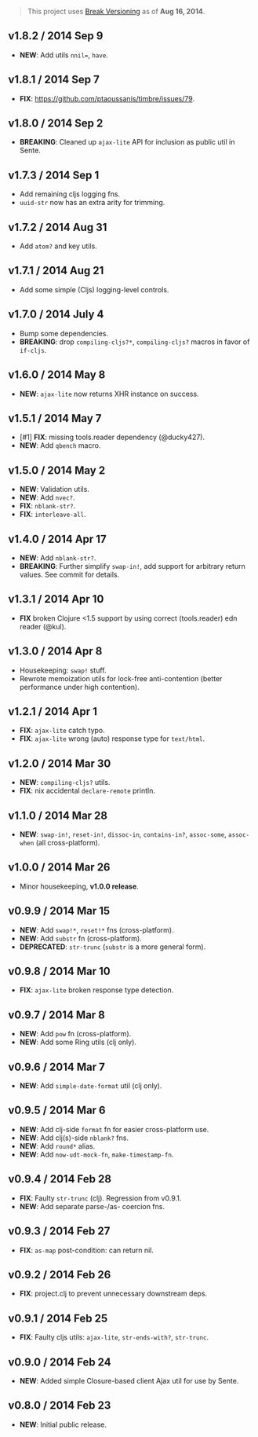 > This project uses [Break Versioning](https://github.com/ptaoussanis/encore/blob/master/BREAK-VERSIONING.md) as of **Aug 16, 2014**.

## v1.8.2 / 2014 Sep 9

 * **NEW**: Add utils `nnil=`, `have`.


## v1.8.1 / 2014 Sep 7

 * **FIX**: https://github.com/ptaoussanis/timbre/issues/79.


## v1.8.0 / 2014 Sep 2

 * **BREAKING**: Cleaned up `ajax-lite` API for inclusion as public util in Sente.


## v1.7.3 / 2014 Sep 1

 * Add remaining cljs logging fns.
 * `uuid-str` now has an extra arity for trimming.


## v1.7.2 / 2014 Aug 31

 * Add `atom?` and key utils.


## v1.7.1 / 2014 Aug 21

 * Add some simple (Cljs) logging-level controls.


## v1.7.0 / 2014 July 4

 * Bump some dependencies.
 * **BREAKING**: drop `compiling-cljs?*`, `compiling-cljs?` macros in favor of `if-cljs`.


## v1.6.0 / 2014 May 8

 * **NEW**: `ajax-lite` now returns XHR instance on success.


## v1.5.1 / 2014 May 7

 * [#1] **FIX**: missing tools.reader dependency (@ducky427).
 * **NEW**: Add `qbench` macro.


## v1.5.0 / 2014 May 2

 * **NEW**: Validation utils.
 * **NEW**: Add `nvec?`.
 * **FIX**: `nblank-str?`.
 * **FIX**: `interleave-all`.


## v1.4.0 / 2014 Apr 17

 * **NEW**: Add `nblank-str?`.
 * **BREAKING**: Further simplify `swap-in!`, add support for arbitrary return values. See commit for details.


## v1.3.1 / 2014 Apr 10

 * **FIX** broken Clojure <1.5 support by using correct (tools.reader) edn reader (@kul).


## v1.3.0 / 2014 Apr 8

 * Housekeeping: `swap!` stuff.
 * Rewrote memoization utils for lock-free anti-contention (better performance under high contention).


## v1.2.1 / 2014 Apr 1

 * **FIX**: `ajax-lite` catch typo.
 * **FIX**: `ajax-lite` wrong (auto) response type for `text/html`.


## v1.2.0 / 2014 Mar 30

 * **NEW**: `compiling-cljs?` utils.
 * **FIX**: nix accidental `declare-remote` println.


## v1.1.0 / 2014 Mar 28

 * **NEW**: `swap-in!`, `reset-in!`, `dissoc-in`, `contains-in?`, `assoc-some`, `assoc-when` (all cross-platform).


## v1.0.0 / 2014 Mar 26

 * Minor housekeeping, **v1.0.0 release**.


## v0.9.9 / 2014 Mar 15

 * **NEW**: Add `swap!*`, `reset!*` fns (cross-platform).
 * **NEW**: Add `substr` fn (cross-platform).
 * **DEPRECATED**: `str-trunc` (`substr` is a more general form).


## v0.9.8 / 2014 Mar 10

 * **FIX**: `ajax-lite` broken response type detection.


## v0.9.7 / 2014 Mar 8

 * **NEW**: Add `pow` fn (cross-platform).
 * **NEW**: Add some Ring utils (clj only).


## v0.9.6 / 2014 Mar 7

 * **NEW**: Add `simple-date-format` util (clj only).


## v0.9.5 / 2014 Mar 6

 * **NEW**: Add clj-side `format` fn for easier cross-platform use.
 * **NEW**: Add clj(s)-side `nblank?` fns.
 * **NEW**: Add `round*` alias.
 * **NEW**: Add `now-udt-mock-fn`, `make-timestamp-fn`.


## v0.9.4 / 2014 Feb 28

 * **FIX**: Faulty `str-trunc` (clj). Regression from v0.9.1.
 * **NEW**: Add separate parse-/as- coercion fns.


## v0.9.3 / 2014 Feb 27

 * **FIX**: `as-map` post-condition: can return nil.


## v0.9.2 / 2014 Feb 26

 * **FIX**: project.clj to prevent unnecessary downstream deps.


## v0.9.1 / 2014 Feb 25

 * **FIX**: Faulty cljs utils: `ajax-lite`, `str-ends-with?`, `str-trunc`.


## v0.9.0 / 2014 Feb 24

 * **NEW**: Added simple Closure-based client Ajax util for use by Sente.


## v0.8.0 / 2014 Feb 23

 * **NEW**: Initial public release.
